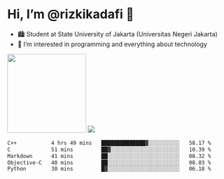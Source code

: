 # Hi, I’m @rizkikadafi 👋
- 🏙 Student at State University of Jakarta (Universitas Negeri Jakarta)
- 👀 I’m interested in programming and everything about technology
<img height="180em" src="https://github-readme-stats.vercel.app/api?username=rizkikadafi&show_icons=true&hide_border=true&&count_private=true&include_all_commits=true" />
<img src="https://github-readme-stats.vercel.app/api/top-langs/?username=rizkikadafi&show_icons=true&hide_border=true&&count_private=true&include_all_commits=true" />

<!--START_SECTION:waka-->

```txt
C++           4 hrs 49 mins   ██████████████▓░░░░░░░░░░   58.17 %
C             51 mins         ██▓░░░░░░░░░░░░░░░░░░░░░░   10.39 %
Markdown      41 mins         ██░░░░░░░░░░░░░░░░░░░░░░░   08.32 %
Objective-C   40 mins         ██░░░░░░░░░░░░░░░░░░░░░░░   08.03 %
Python        30 mins         █▓░░░░░░░░░░░░░░░░░░░░░░░   06.18 %
```

<!--END_SECTION:waka-->

<!---
rizkikadafi/rizkikadafi is a ✨ special ✨ repository because its `README.md` (this file) appears on your GitHub profile.
You can click the Preview link to take a look at your changes.
--->
